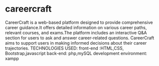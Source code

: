 # careercraft
CareerCraft is a web-based platform designed to provide
comprehensive career guidance.It offers detailed information on various career paths, relevant
courses, and exams.The platform includes an interactive Q&A section for users to ask and answer career-related questions.
CareerCraft aims to support users in making informed decisions about their career trajectories.
TECHNOLOGIES USED:
front-end :HTML,CSS, Bootstrap,javascript
back-end: php,mySQL
development environment: xampp
